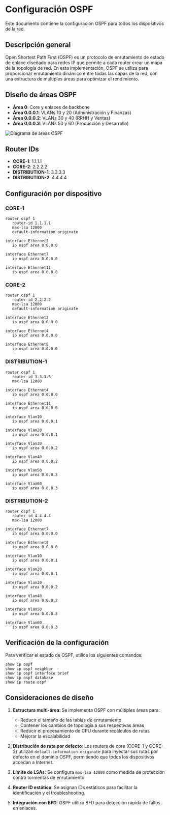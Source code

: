 # Configuración OSPF

Este documento contiene la configuración OSPF para todos los dispositivos de la red.

## Descripción general

Open Shortest Path First (OSPF) es un protocolo de enrutamiento de estado de enlace diseñado para redes IP que permite a cada router crear un mapa de la topología de red. En esta implementación, OSPF se utiliza para proporcionar enrutamiento dinámico entre todas las capas de la red, con una estructura de múltiples áreas para optimizar el rendimiento.

## Diseño de áreas OSPF

- **Área 0**: Core y enlaces de backbone
- **Área 0.0.0.1**: VLANs 10 y 20 (Administración y Finanzas)
- **Área 0.0.0.2**: VLANs 30 y 40 (RRHH y Ventas)
- **Área 0.0.0.3**: VLANs 50 y 60 (Producción y Desarrollo)

![Diagrama de áreas OSPF](../imagenes/ospf_areas.png)

## Router IDs

- **CORE-1**: 1.1.1.1
- **CORE-2**: 2.2.2.2
- **DISTRIBUTION-1**: 3.3.3.3
- **DISTRIBUTION-2**: 4.4.4.4

## Configuración por dispositivo

### CORE-1
```
router ospf 1
   router-id 1.1.1.1
   max-lsa 12000
   default-information originate

interface Ethernet2
   ip ospf area 0.0.0.0

interface Ethernet7
   ip ospf area 0.0.0.0

interface Ethernet11
   ip ospf area 0.0.0.0
```

### CORE-2
```
router ospf 1
   router-id 2.2.2.2
   max-lsa 12000
   default-information originate

interface Ethernet2
   ip ospf area 0.0.0.0

interface Ethernet4
   ip ospf area 0.0.0.0

interface Ethernet8
   ip ospf area 0.0.0.0
```

### DISTRIBUTION-1
```
router ospf 1
   router-id 3.3.3.3
   max-lsa 12000

interface Ethernet4
   ip ospf area 0.0.0.0

interface Ethernet11
   ip ospf area 0.0.0.0

interface Vlan10
   ip ospf area 0.0.0.1

interface Vlan20
   ip ospf area 0.0.0.1

interface Vlan30
   ip ospf area 0.0.0.2

interface Vlan40
   ip ospf area 0.0.0.2

interface Vlan50
   ip ospf area 0.0.0.3

interface Vlan60
   ip ospf area 0.0.0.3
```

### DISTRIBUTION-2
```
router ospf 1
   router-id 4.4.4.4
   max-lsa 12000

interface Ethernet7
   ip ospf area 0.0.0.0

interface Ethernet8
   ip ospf area 0.0.0.0

interface Vlan10
   ip ospf area 0.0.0.1

interface Vlan20
   ip ospf area 0.0.0.1

interface Vlan30
   ip ospf area 0.0.0.2

interface Vlan40
   ip ospf area 0.0.0.2

interface Vlan50
   ip ospf area 0.0.0.3

interface Vlan60
   ip ospf area 0.0.0.3
```

## Verificación de la configuración

Para verificar el estado de OSPF, utilice los siguientes comandos:

```
show ip ospf
show ip ospf neighbor
show ip ospf interface brief
show ip ospf database
show ip route ospf
```

## Consideraciones de diseño

1. **Estructura multi-área**: Se implementa OSPF con múltiples áreas para:
   - Reducir el tamaño de las tablas de enrutamiento
   - Contener los cambios de topología a sus respectivas áreas
   - Reducir el procesamiento de CPU durante recálculos de rutas
   - Mejorar la escalabilidad

2. **Distribución de ruta por defecto**: Los routers de core (CORE-1 y CORE-2) utilizan `default-information originate` para inyectar sus rutas por defecto en el dominio OSPF, permitiendo que todos los dispositivos accedan a Internet.

3. **Límite de LSAs**: Se configura `max-lsa 12000` como medida de protección contra tormentas de enrutamiento.

4. **Router ID estático**: Se asignan IDs estáticos para facilitar la identificación y el troubleshooting.

5. **Integración con BFD**: OSPF utiliza BFD para detección rápida de fallos en enlaces.
